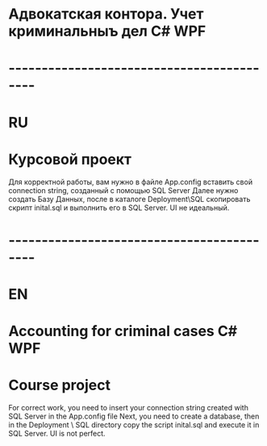 # Адвокатская контора. Учет криминальныъ дел C# WPF
# ------------------------------------------
# RU
# Курсовой проект
 Для корректной работы, вам нужно в файле App.config вставить свой connection string, созданный с помощью SQL Server
 Далее нужно создать Базу Данных, после в каталоге Deployment\SQL скопировать скрипт inital.sql
 и выполнить его в SQL Server. 
 UI не идеальный.
# ------------------------------------------
# EN
# Accounting for criminal cases C# WPF
# Course project
 For correct work, you need to insert your connection string created with SQL Server in the App.config file
 Next, you need to create a database, then in the Deployment \ SQL directory copy the script inital.sql
 and execute it in SQL Server.
 UI is not perfect.